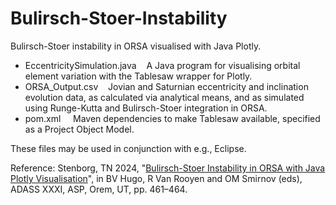 # Bulirsch-Stoer-Instability

Bulirsch-Stoer instability in ORSA visualised with Java Plotly.

- EccentricitySimulation.java &nbsp;&nbsp; A Java program for visualising orbital element variation with the Tablesaw wrapper for Plotly.<br />
- ORSA_Output.csv &nbsp;&nbsp; Jovian and Saturnian eccentricity and inclination evolution data, as calculated via analytical means, and as simulated using Runge-Kutta and Bulirsch-Stoer integration in ORSA.<br />
- pom.xml &nbsp;&nbsp;&nbsp; Maven dependencies to make Tablesaw available, specified as a Project Object Model.

These files may be used in conjunction with e.g., Eclipse.

Reference: Stenborg, TN 2024, "[Bulirsch-Stoer Instability in ORSA with Java Plotly Visualisation](https://aspbooks.org/custom/publications/paper/535-0459.html)", in BV Hugo, R Van Rooyen and OM Smirnov (eds), ADASS XXXI, ASP, Orem, UT, pp. 461&ndash;464.

